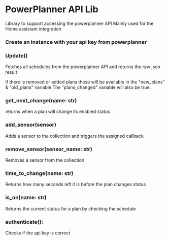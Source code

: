 # PowerPlanner API Lib
Library to support accessing the powerplanner API
Mainly used for the Home assistant integration

### Create an instance with your api key from powerplanner

### Update()
Fetches all schedules from the powerplanner API and returns the raw json result

If there is removed or added plans these will be available in the "new_plans" & "old_plans" variable
The "plans_changed" variable will also be true.

### get_next_change(name: str)
returns when a plan will change its enabled status

### add_sensor(sensor)
Adds a sensor to the collection and triggers the assigned callback

### remove_sensor(sensor_name: str)
Removes a sensor from the collection

### time_to_change(name: str)
Returns how many seconds left it is before the plan changes status

### is_on(name: str)
Returns the current status for a plan by checking the schedule

### authenticate():
Checks if the api key is correct
